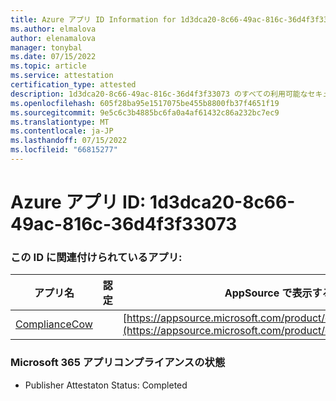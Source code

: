 ```yaml
---
title: Azure アプリ ID Information for 1d3dca20-8c66-49ac-816c-36d4f3f33073
ms.author: elmalova
author: elenamalova
manager: tonybal
ms.date: 07/15/2022
ms.topic: article
ms.service: attestation
certification_type: attested
description: 1d3dca20-8c66-49ac-816c-36d4f3f33073 のすべての利用可能なセキュリティとコンプライアンス情報。
ms.openlocfilehash: 605f28ba95e1517075be455b8800fb37f4651f19
ms.sourcegitcommit: 9e5c6c3b4885bc6fa0a4af61432c86a232bc7ec9
ms.translationtype: MT
ms.contentlocale: ja-JP
ms.lasthandoff: 07/15/2022
ms.locfileid: "66815277"
---
```

# <a name="azure-app-id-1d3dca20-8c66-49ac-816c-36d4f3f33073"></a>Azure アプリ ID: 1d3dca20-8c66-49ac-816c-36d4f3f33073


### <a name="apps-associated-with-this-id"></a>この ID に関連付けられているアプリ:
| **アプリ名** | **認定** | **AppSource で表示する** |
|--------------|---------------|-----------------------|
| [ComplianceCow](../forward/WA200004247.md) |  | [https://appsource.microsoft.com/product/office/WA200004247](https://appsource.microsoft.com/product/office/WA200004247) |

### <a name="microsoft-365-app-compliance-status"></a>Microsoft 365 アプリコンプライアンスの状態
- Publisher Attestaton Status: Completed
